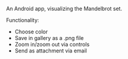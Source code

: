 An Android app, visualizing the Mandelbrot set.

Functionality:
 
 - Choose color
 - Save in gallery as a .png file
 - Zoom in/zoom out via controls
 - Send as attachment via email